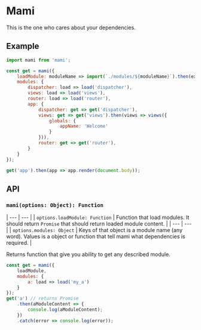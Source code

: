 # Mami

This is the one who cares about your dependencies.

## Example

```js
import mami from 'mami';

const get = mami({
    loadModule: moduleName => import(`./modules/${moduleName}`).then(exports => exports['default']),
    modules: {
        dispatcher: load => load('dispatcher'),
        views: load => load('views'),
        router: load => load('router'),
        app: {
            dispatcher: get => get('dispatcher'),
            views: get => get('views').then(views => views({
                globals: {
                    appName: 'Welcome'
                }
            })),
            router: get => get('router'),
        }
    }
});

get('app').then(app => app.render(document.body));
```

## API

### `mami(options: Object): Function`

| --- | --- |
| `options.loadModule: Function` | Function that load modules. It should return `Promise` that should return loaded module content. |
| --- | --- |
| `options.modules: Object` | Keys of that object is a module name (any word). Values is a object or function that tell mami what dependencies is required. |

Returns function that give you ability to get any described module.

```js
const get = mami({
    loadModule,
    modules: {
        a: load => load('my_a')
    }
});
get('a') // returns Promise
    .then(aModuleContent => {
        console.log(aModuleContent);
    })
    .catch(error => console.log(error));
```
